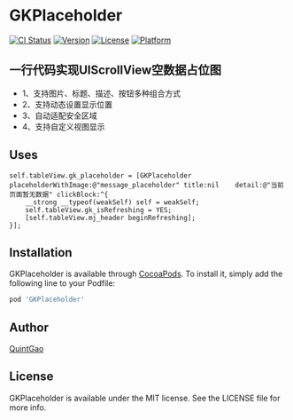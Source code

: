 # GKPlaceholder

[![CI Status](https://img.shields.io/travis/1094887059@qq.com/GKPlaceholder.svg?style=flat)](https://travis-ci.org/1094887059@qq.com/GKPlaceholder)
[![Version](https://img.shields.io/cocoapods/v/GKPlaceholder.svg?style=flat)](https://cocoapods.org/pods/GKPlaceholder)
[![License](https://img.shields.io/cocoapods/l/GKPlaceholder.svg?style=flat)](https://cocoapods.org/pods/GKPlaceholder)
[![Platform](https://img.shields.io/cocoapods/p/GKPlaceholder.svg?style=flat)](https://cocoapods.org/pods/GKPlaceholder)

## 一行代码实现UIScrollView空数据占位图

* 1、支持图片、标题、描述、按钮多种组合方式    
* 2、支持动态设置显示位置  
* 3、自动适配安全区域
* 4、支持自定义视图显示

## Uses

```
self.tableView.gk_placeholder = [GKPlaceholder placeholderWithImage:@"message_placeholder" title:nil    detail:@"当前页面暂无数据" clickBlock:^{
    __strong __typeof(weakSelf) self = weakSelf;
    self.tableView.gk_isRefreshing = YES;
    [self.tableView.mj_header beginRefreshing];
}];
```

## Installation

GKPlaceholder is available through [CocoaPods](https://cocoapods.org). To install
it, simply add the following line to your Podfile:

```ruby
pod 'GKPlaceholder'
```

## Author

[QuintGao](https://github.com/QuintGao)

## License

GKPlaceholder is available under the MIT license. See the LICENSE file for more info.
